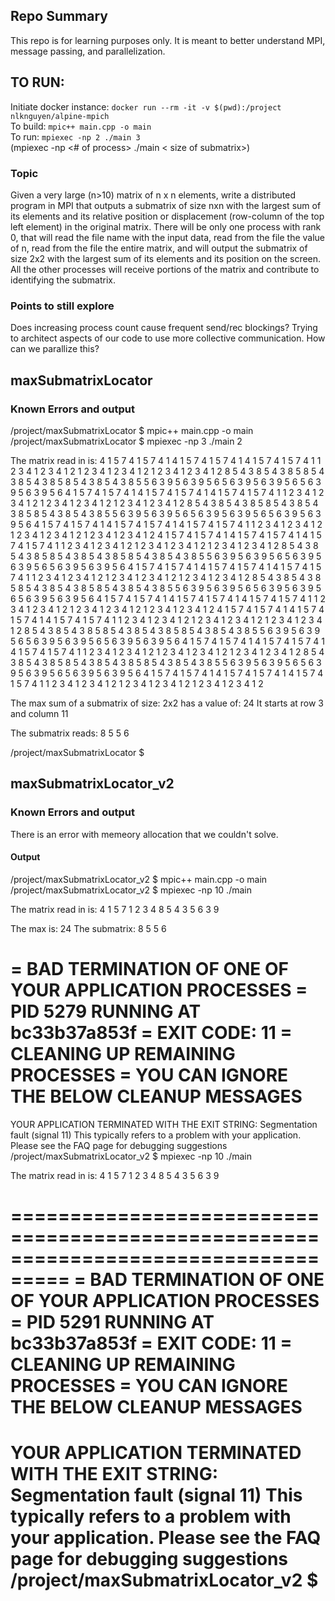 ## Repo Summary
This repo is for learning purposes only. It is meant to better understand MPI, message passing, and parallelization. 

## TO RUN: 
Initiate docker instance: ```docker run --rm -it -v $(pwd):/project nlknguyen/alpine-mpich``` <br>
To build: ```mpic++ main.cpp -o main``` <br>
To run: ```mpiexec -np 2 ./main 3``` <br> (mpiexec -np <# of process> ./main < size of submatrix>) <br>


### Topic
Given a very large (n>10) matrix of n x n elements, write a distributed program in MPI that outputs a submatrix of size nxn with the largest sum of its elements and its relative position or displacement (row-column of the top left element) in the original matrix. There will be only one process with rank 0, that will read the file name with the input data, read from the file the value of n, read from the file the entire matrix, and will output the submatrix of size 2x2 with the largest sum of its elements and its position on the screen. All the other processes will receive portions of the matrix and contribute to identifying the submatrix.

### Points to still explore
Does increasing process count cause frequent send/rec blockings?
Trying to architect aspects of our code to use more collective communication.
How can we parallize this? 


## maxSubmatrixLocator


### Known Errors and output

/project/maxSubmatrixLocator $ mpic++ main.cpp -o main
/project/maxSubmatrixLocator $ mpiexec -np 3 ./main 2

The matrix read in is: 
4 1 5 7 4 1 5 7 4 1 4 1 5 7 4 1 5 7 4 1 4 1 5 7 4 1 5 7 4 1 
1 2 3 4 1 2 3 4 1 2 1 2 3 4 1 2 3 4 1 2 1 2 3 4 1 2 3 4 1 2 
8 5 4 3 8 5 4 3 8 5 8 5 4 3 8 5 4 3 8 5 8 5 4 3 8 5 4 3 8 5 
5 6 3 9 5 6 3 9 5 6 5 6 3 9 5 6 3 9 5 6 5 6 3 9 5 6 3 9 5 6 
4 1 5 7 4 1 5 7 4 1 4 1 5 7 4 1 5 7 4 1 4 1 5 7 4 1 5 7 4 1 
1 2 3 4 1 2 3 4 1 2 1 2 3 4 1 2 3 4 1 2 1 2 3 4 1 2 3 4 1 2 
8 5 4 3 8 5 4 3 8 5 8 5 4 3 8 5 4 3 8 5 8 5 4 3 8 5 4 3 8 5 
5 6 3 9 5 6 3 9 5 6 5 6 3 9 5 6 3 9 5 6 5 6 3 9 5 6 3 9 5 6 
4 1 5 7 4 1 5 7 4 1 4 1 5 7 4 1 5 7 4 1 4 1 5 7 4 1 5 7 4 1 
1 2 3 4 1 2 3 4 1 2 1 2 3 4 1 2 3 4 1 2 1 2 3 4 1 2 3 4 1 2 
4 1 5 7 4 1 5 7 4 1 4 1 5 7 4 1 5 7 4 1 4 1 5 7 4 1 5 7 4 1 
1 2 3 4 1 2 3 4 1 2 1 2 3 4 1 2 3 4 1 2 1 2 3 4 1 2 3 4 1 2 
8 5 4 3 8 5 4 3 8 5 8 5 4 3 8 5 4 3 8 5 8 5 4 3 8 5 4 3 8 5 
5 6 3 9 5 6 3 9 5 6 5 6 3 9 5 6 3 9 5 6 5 6 3 9 5 6 3 9 5 6 
4 1 5 7 4 1 5 7 4 1 4 1 5 7 4 1 5 7 4 1 4 1 5 7 4 1 5 7 4 1 
1 2 3 4 1 2 3 4 1 2 1 2 3 4 1 2 3 4 1 2 1 2 3 4 1 2 3 4 1 2 
8 5 4 3 8 5 4 3 8 5 8 5 4 3 8 5 4 3 8 5 8 5 4 3 8 5 4 3 8 5 
5 6 3 9 5 6 3 9 5 6 5 6 3 9 5 6 3 9 5 6 5 6 3 9 5 6 3 9 5 6 
4 1 5 7 4 1 5 7 4 1 4 1 5 7 4 1 5 7 4 1 4 1 5 7 4 1 5 7 4 1 
1 2 3 4 1 2 3 4 1 2 1 2 3 4 1 2 3 4 1 2 1 2 3 4 1 2 3 4 1 2 
4 1 5 7 4 1 5 7 4 1 4 1 5 7 4 1 5 7 4 1 4 1 5 7 4 1 5 7 4 1 
1 2 3 4 1 2 3 4 1 2 1 2 3 4 1 2 3 4 1 2 1 2 3 4 1 2 3 4 1 2 
8 5 4 3 8 5 4 3 8 5 8 5 4 3 8 5 4 3 8 5 8 5 4 3 8 5 4 3 8 5 
5 6 3 9 5 6 3 9 5 6 5 6 3 9 5 6 3 9 5 6 5 6 3 9 5 6 3 9 5 6 
4 1 5 7 4 1 5 7 4 1 4 1 5 7 4 1 5 7 4 1 4 1 5 7 4 1 5 7 4 1 
1 2 3 4 1 2 3 4 1 2 1 2 3 4 1 2 3 4 1 2 1 2 3 4 1 2 3 4 1 2 
8 5 4 3 8 5 4 3 8 5 8 5 4 3 8 5 4 3 8 5 8 5 4 3 8 5 4 3 8 5 
5 6 3 9 5 6 3 9 5 6 5 6 3 9 5 6 3 9 5 6 5 6 3 9 5 6 3 9 5 6 
4 1 5 7 4 1 5 7 4 1 4 1 5 7 4 1 5 7 4 1 4 1 5 7 4 1 5 7 4 1 
1 2 3 4 1 2 3 4 1 2 1 2 3 4 1 2 3 4 1 2 1 2 3 4 1 2 3 4 1 2 

The max sum of a submatrix of size: 2x2 has a value of: 24
It starts at row 3 and column 11

The submatrix reads: 
8 5 
5 6 

/project/maxSubmatrixLocator $ 



## maxSubmatrixLocator_v2




### Known Errors and output
There is an error with memeory allocation that we couldn't solve.


#### Output
/project/maxSubmatrixLocator_v2 $ mpic++ main.cpp -o main
/project/maxSubmatrixLocator_v2 $ mpiexec -np 10 ./main

The matrix read in is: 
4 1 5 7 
1 2 3 4 
8 5 4 3 
5 6 3 9 

The max is: 24
The submatrix: 
8 5 
5 6 

=   BAD TERMINATION OF ONE OF YOUR APPLICATION PROCESSES
=   PID 5279 RUNNING AT bc33b37a853f
=   EXIT CODE: 11
=   CLEANING UP REMAINING PROCESSES
=   YOU CAN IGNORE THE BELOW CLEANUP MESSAGES
===================================================================================
YOUR APPLICATION TERMINATED WITH THE EXIT STRING: Segmentation fault (signal 11)
This typically refers to a problem with your application.
Please see the FAQ page for debugging suggestions
/project/maxSubmatrixLocator_v2 $ mpiexec -np 10 ./main

The matrix read in is: 
4 1 5 7 
1 2 3 4 
8 5 4 3 
5 6 3 9 


===================================================================================
=   BAD TERMINATION OF ONE OF YOUR APPLICATION PROCESSES
=   PID 5291 RUNNING AT bc33b37a853f
=   EXIT CODE: 11
=   CLEANING UP REMAINING PROCESSES
=   YOU CAN IGNORE THE BELOW CLEANUP MESSAGES
===================================================================================
YOUR APPLICATION TERMINATED WITH THE EXIT STRING: Segmentation fault (signal 11)
This typically refers to a problem with your application.
Please see the FAQ page for debugging suggestions
/project/maxSubmatrixLocator_v2 $ 
=======
